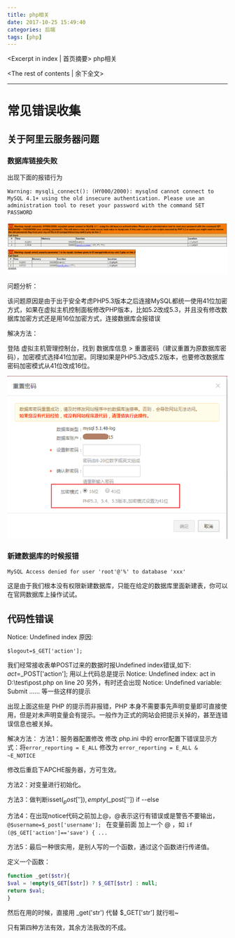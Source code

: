 ```yaml
---
title: php相关
date: 2017-10-25 15:49:40
categories: 后端
tags: [php]
---
```

<Excerpt in index | 首页摘要> 
php相关
<!-- more -->
<The rest of contents | 余下全文>

-----
# 常见错误收集

## 关于阿里云服务器问题

### 数据库链接失败
出现下面的报错行为
```
Warning: mysqli_connect(): (HY000/2000): mysqlnd cannot connect to MySQL 4.1+ using the old insecure authentication. Please use an administration tool to reset your password with the command SET PASSWORD 
```

![](https://github.com/Gabrielkaliboy/images/blob/master/markdown/php/1.png?raw=true)


问题分析：

该问题原因是由于出于安全考虑PHP5.3版本之后连接MySQL都统一使用41位加密方式，如果在虚拟主机控制面板修改PHP版本，比如5.2改成5.3，并且没有修改数据库加密方式还是用16位加密方式，连接数据库会报错误

解决方法：

登陆 虚拟主机管理控制台，找到 数据库信息 > 重置密码（建议重置为原数据库密码），加密模式选择41位加密。同理如果是PHP5.3改成5.2版本，也要修改数据库密码加密模式从41位改成16位。

![](https://github.com/Gabrielkaliboy/images/blob/master/markdown/php/2.png?raw=true)


### 新建数据库的时候报错
```
MySQL Access denied for user 'root'@'%' to database 'xxx'  
```
这是由于我们根本没有权限新建数据库，只能在给定的数据库里面新建表，你可以在官网数据库上操作试试。

## 代码性错误

Notice: Undefined index
原因:
```
$logout=$_GET['action'];
```

我们经常接收表单POST过来的数据时报Undefined index错误,如下: $act=$_POST['action']; 
用以上代码总是提示 
Notice: Undefined index: act in D:\test\post.php on line 20 
另外，有时还会出现 
Notice: Undefined variable: Submit ...... 等一些这样的提示 

出现上面这些是 PHP 的提示而非报错，PHP 本身不需要事先声明变量即可直接使用，但是对未声明变量会有提示。一般作为正式的网站会把提示关掉的，甚至连错误信息也被关掉。 

解决方法： 
方法1：服务器配置修改 
修改 php.ini 中的 error配置下错误显示方式：将`error_reporting = E_ALL` 修改为 `error_reporting = E_ALL & ~E_NOTICE `

修改后重启下APCHE服务器，方可生效。 

方法2：对变量进行初始化。 

方法3：做判断isset($_post['']),empty($_post['']) if --else 

方法4：在出现notice代码之前加上@，@表示这行有错误或是警告不要输出，`@$username=$_post['username']; `
在变量前面 加上一个 @ ，如 `if (@$_GET['action']=='save') { ... `

方法5：最后一种很实用，是别人写的一个函数，通过这个函数进行传递值。 

定义一个函数： 

```php
function _get($str){ 
$val = !empty($_GET[$str]) ? $_GET[$str] : null; 
return $val; 
} 
```
然后在用的时候，直接用 _get('str') 代替 $_GET['str'] 就行啦~

只有第四种方法有效，其余方法我改的不成。